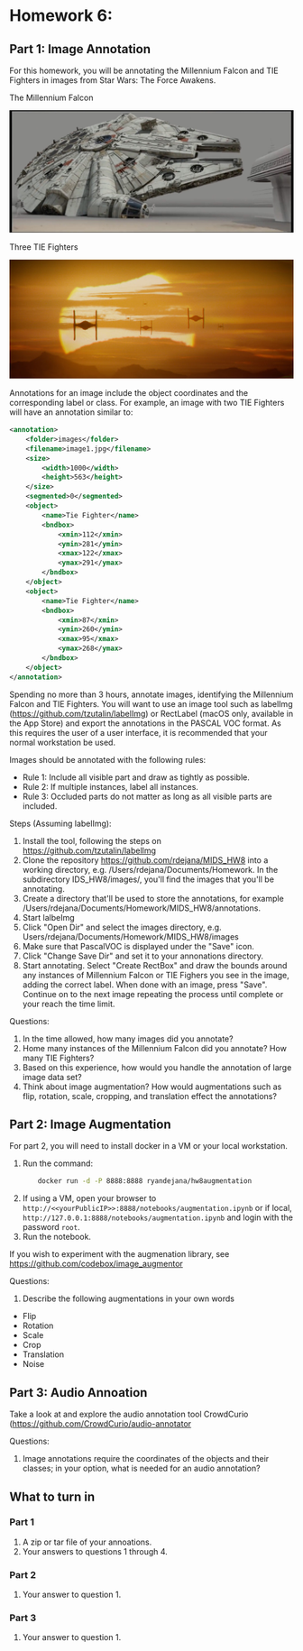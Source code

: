 # Homework 6: 
## Part 1: Image Annotation
For this homework, you will be annotating the Millennium Falcon and TIE Fighters in images from Star Wars: The Force Awakens.  

The Millennium Falcon

![Image of the Millennium Falcon](./falcon.jpg)


Three TIE Fighters

![Image of the Millennium Falcon](./fighters.jpg)


Annotations for an image include the object coordinates and the corresponding label or class.
For example, an image with two TIE Fighters will have an annotation similar to:

```xml
<annotation>
    <folder>images</folder>
    <filename>image1.jpg</filename>
    <size>
        <width>1000</width>
        <height>563</height>
    </size>
    <segmented>0</segmented>
    <object>
        <name>Tie Fighter</name>
        <bndbox>
            <xmin>112</xmin>
            <ymin>281</ymin>
            <xmax>122</xmax>
            <ymax>291</ymax>
        </bndbox>
    </object>
    <object>
        <name>Tie Fighter</name>
        <bndbox>
            <xmin>87</xmin>
            <ymin>260</ymin>
            <xmax>95</xmax>
            <ymax>268</ymax>
        </bndbox>
    </object>
</annotation>

```
Spending no more than 3 hours, annotate images, identifying the Millennium Falcon and TIE Fighters.   You will want to use an image tool such as labelImg (https://github.com/tzutalin/labelImg) or RectLabel (macOS only, available in the App Store) and export the annotations in the PASCAL VOC format.  As this requires the user of a user interface, it is recommended that your normal workstation be used.

Images should be annotated with the following rules:

* Rule 1: Include all visible part and draw as tightly as possible.
* Rule 2: If multiple instances, label all instances.
* Rule 3: Occluded parts do not matter as long as all visible parts are included.

Steps (Assuming labelImg):
1. Install the tool, following the steps on https://github.com/tzutalin/labelImg
2. Clone the repository https://github.com/rdejana/MIDS_HW8 into a working directory, e.g. /Users/rdejana/Documents/Homework.  In the subdirectory IDS_HW8/images/, you'll find the images that you'll be annotating.  
3. Create a directory that'll be used to store the annotations, for example /Users/rdejana/Documents/Homework/MIDS_HW8/annotations.
4. Start lalbeImg
5. Click "Open Dir" and select the images directory, e.g. Users/rdejana/Documents/Homework/MIDS_HW8/images
6. Make sure that PascalVOC is displayed under the "Save" icon.
7. Click "Change Save Dir" and set it to your annonations directory.
8. Start annotating.  Select "Create RectBox" and draw the bounds around any instances of Millennium Falcon or TIE Fighers you see in the image, adding the correct label.  When done with an image, press "Save".  Continue on to the next image repeating the process until complete or your reach the time limit.


Questions: 
1.	In the time allowed, how many images did you annotate?  
2.	Home many instances of the Millennium Falcon did you annotate?  How many TIE Fighters?
3.	Based on this experience,  how would you handle the annotation of large image data set?
4.	Think about image augmentation?  How would augmentations such as flip, rotation, scale, cropping, and translation effect the annotations?

## Part 2: Image Augmentation
For part 2, you will need to install docker in a VM or your local workstation.  

1. Run the command:
```bash
       docker run -d -P 8888:8888 ryandejana/hw8augmentation
```
2. If using a VM, open your browser to ```http://<<yourPublicIP>>:8888/notebooks/augmentation.ipynb``` or if local, ```http://127.0.0.1:8888/notebooks/augmentation.ipynb``` and login with the password ```root```.
3. Run the notebook.

If you wish to experiment with the augmenation library, see https://github.com/codebox/image_augmentor

Questions: 
1. Describe the following augmentations in your own words
-	Flip
- 	Rotation
-	Scale
-	Crop
-	Translation
-	Noise

## Part 3: Audio Annoation
Take a look at and explore the audio annotation tool CrowdCurio (https://github.com/CrowdCurio/audio-annotator

Questions:
1.	Image annotations require the coordinates of the objects and their classes; in your option, what is needed for an audio annotation? 

## What to turn  in
### Part 1
1. A zip or tar file of your annoations.
2. Your answers to questions 1 through 4. 

### Part 2
1. Your answer to question 1.

### Part 3
1. Your answer to question 1.

